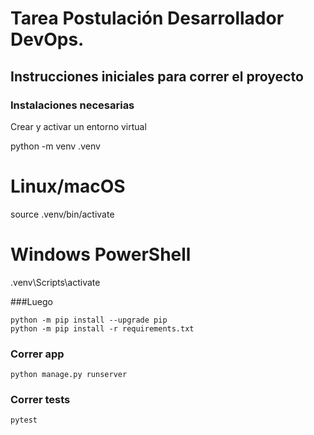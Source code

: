 # Tarea Postulación Desarrollador DevOps.

## Instrucciones iniciales para correr el proyecto

### Instalaciones necesarias

Crear y activar un entorno virtual

python -m venv .venv
# Linux/macOS
source .venv/bin/activate
# Windows PowerShell
.venv\Scripts\activate

###Luego
```
python -m pip install --upgrade pip
python -m pip install -r requirements.txt
```
### Correr app
```
python manage.py runserver
```

### Correr tests
```
pytest
```
